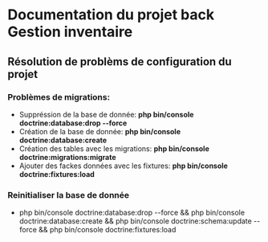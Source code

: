 # Documentation du projet back Gestion inventaire

## Résolution de problèms de configuration du projet

### Problèmes de **migrations**:

* Suppréssion de la base de donnée: **php bin/console doctrine:database:drop --force**
* Création de la base de donnée: **php bin/console doctrine:database:create**
* Création des tables avec les migrations: **php bin/console doctrine:migrations:migrate**
* Ajouter des fackes données avec les fixtures: **php bin/console doctrine:fixtures:load**

### Reinitialiser la base de donnée

* php bin/console doctrine:database:drop --force && php bin/console doctrine:database:create && php bin/console doctrine:schema:update --force && php bin/console doctrine:fixtures:load
